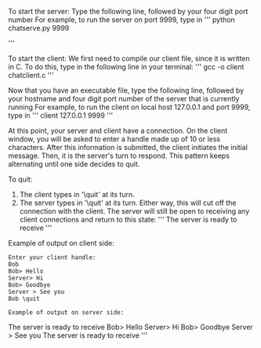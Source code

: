 To start the server:
Type the following line, followed by your four digit port number
For example, to run the server on port 9999, type in 
'''
python chatserve.py 9999

'''

To start the client:
We first need to compile our client file, since it is written in C. To do this, type in the following line in your terminal:
'''
gcc -o client chatclient.c
'''

Now that you have an executable file, type the following line, followed by your hostname and four digit port number of the server that is currently running
For example, to run the client on local host 127.0.0.1 and port 9999, type in 
'''
client 127.0.0.1 9999
'''

At this point, your server and client have a connection. On the client window, you will be asked to enter a handle made up of 10 or less characters. After this information is submitted, the client initiates the initial message. Then, it is the server's turn to respond. This pattern keeps alternating until one side decides to quit. 

To quit: 
1) The client types in '\quit' at its turn. 
2) The server types in '\quit' at its turn. 
Either way, this will cut off the connection with the client. The server will still be open to receiving any client connections and return to this state:
'''
The server is ready to receive
'''

Example of output on client side:
```
Enter your client handle:
Bob
Bob> Hello
Server> Hi
Bob> Goodbye
Server > See you
Bob \quit

Example of output on server side:
```
The server is ready to receive
Bob> Hello
Server> Hi
Bob> Goodbye
Server > See you
The server is ready to receive 
'''